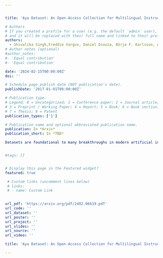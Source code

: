 ```yaml
---


title: 'Aya Dataset: An Open-Access Collection for Multilingual Instruction Tuning'

# Authors
# If you created a profile for a user (e.g. the default `admin` user), write the username (folder name) here
# and it will be replaced with their full name and linked to their profile.
authors:
  - Shivalika Singh,Freddie Vargus, Daniel Dsouza, Börje F. Karlsson, Abinaya Mahendiran, Wei-Yin Ko, Herumb Shandilya, Jay Patel, Deividas Mataciunas, Laura OMahony, Mike Zhang, Ramith Hettiarachchi, Joseph Wilson, Marina Machado, Luisa Souza Moura, Dominik Krzemiński, Hakimeh Fadaei, Irem Ergün, Ifeoma Okoh, admin, Oshan Mudannayake, Zaid Alyafeai, Vu Minh Chien, Sebastian Ruder, Surya Guthikonda, Emad A. Alghamdi, Sebastian Gehrmann, Niklas Muennighoff, Max Bartolo, Julia Kreutzer, Ahmet Üstün, Marzieh Fadaee, Sara Hooker
# Author notes (optional)
#author_notes:
#- 'Equal contribution'
#- 'Equal contribution'

date: '2024-02-15T00:00:00Z'
doi: ''

# Schedule page publish date (NOT publication's date).
publishDate: '2017-01-01T00:00:00Z'

# Publication type.
# Legend: 0 = Uncategorized; 1 = Conference paper; 2 = Journal article;
# 3 = Preprint / Working Paper; 4 = Report; 5 = Book; 6 = Book section;
# 7 = Thesis; 8 = Patent
publication_types: ['1']

# Publication name and optional abbreviated publication name.
publication: In *Arxiv*
publication_short: In *TBD*

Datasets are foundational to many breakthroughs in modern artificial intelligence. Many recent achievements in the space of natural language processing (NLP) can be attributed to the finetuning of pre-trained models on a diverse set of tasks that enables a large language model (LLM) to respond to instructions. Instruction fine-tuning (IFT) requires specifically constructed and annotated datasets. However, existing datasets are almost all in the English language. In this work, our primary goal is to bridge the language gap by building a human-curated instruction-following dataset spanning 65 languages. We worked with fluent speakers of languages from around the world to collect natural instances of instructions and completions. Furthermore, we create the most extensive multilingual collection to date, comprising 513 million instances through templating and translating existing datasets across 114 languages. In total, we contribute four key resources: we develop and open-source the Aya Annotation Platform, the Aya Dataset, the Aya Collection, and the Aya Evaluation Suite. The Aya initiative also serves as a valuable case study in participatory research, involving collaborators from 119 countries. We see this as a valuable framework for future research collaborations that aim to bridge gaps in resources.


#tags: []


# Display this page in the Featured widget?
featured: true

 # Custom links (uncomment lines below)
 # links:
 # - name: Custom Link
 

url_pdf: 'https://arxiv.org/pdf/2402.06619.pdf'
url_code: ''
url_dataset: ''
url_poster: ''
url_project: ''
url_slides: ''
url_source: ''
url_video: ''

title: 'Aya Dataset: An Open-Access Collection for Multilingual Instruction Tuning'

---
```

